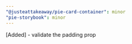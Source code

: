 ```yaml
---
"@justeattakeaway/pie-card-container": minor
"pie-storybook": minor
---
```


[Added] - validate the padding prop
